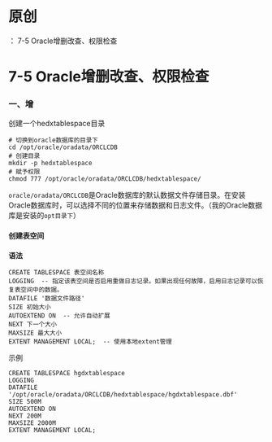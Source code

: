 # 原创
：  7-5 Oracle增删改查、权限检查

# 7-5 Oracle增删改查、权限检查

### 一、增 

创建一个hedxtablespace目录

```
# 切换到oracle数据库的目录下
cd /opt/oracle/oradata/ORCLCDB
# 创建目录
mkdir -p hedxtablespace
# 赋予权限
chmod 777 /opt/oracle/oradata/ORCLCDB/hedxtablespace/
```

`oracle/oradata/ORCLCDB`是Oracle数据库的默认数据文件存储目录。在安装Oracle数据库时，可以选择不同的位置来存储数据和日志文件。（我的Oracle数据库是安装的`opt目录下`）

#### 创建表空间

**语法**

```
CREATE TABLESPACE 表空间名称
LOGGING  -- 指定该表空间是否启用重做日志记录。如果出现任何故障，启用日志记录可以恢复表空间中的数据。
DATAFILE '数据文件路径'
SIZE 初始大小
AUTOEXTEND ON  -- 允许自动扩展
NEXT 下一个大小
MAXSIZE 最大大小
EXTENT MANAGEMENT LOCAL;  -- 使用本地extent管理
```

示例

```
CREATE TABLESPACE hgdxtablespace
LOGGING
DATAFILE '/opt/oracle/oradata/ORCLCDB/hedxtablespace/hgdxtablespace.dbf'
SIZE 500M 
AUTOEXTEND ON 
NEXT 200M 
MAXSIZE 2000M 
EXTENT MANAGEMENT LOCAL;
```

